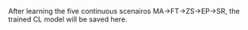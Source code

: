 After learning the five continuous scenairos MA->FT->ZS->EP->SR, the trained CL model will be saved here.
